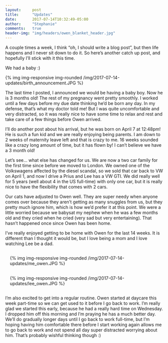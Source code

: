 ```yaml
---
layout:     post
title:      "Updates"
date:       2017-07-14T10:32:49-05:00
author:     "Stephanie"
comments:   true
header-img: "img/headers/owen_blanket_header.jpg"
---
```


A couple times a week, I think “oh, I should write a blog post”, but then life happens and I never sit down to do it. So here’s another catch up post, and hopefully I’ll stick with it this time. 

We had a baby :) 

{% img img-responsive img-rounded /img/2017-07-14-updates/birth_announcement.JPG %}

The last time I posted, I announced we would be having a baby boy. Now he is 3 months old! The rest of my pregnancy went pretty smoothly. I worked until a few days before my due date thinking he’d be born any day. In my defense, that’s what my doctor told me! But I was quite uncomfortable and very distracted, so it was really nice to have some time to relax and rest and take care of a few things before Owen arrived. 

I’ll do another post about his arrival, but he was born on April 7 at 12:48pm! He is such a fun kid and we are really enjoying being parents. I am down to 2 weeks of maternity leave left and that is crazy to me. 16 weeks sounded like a crazy long amount of time, but it has flown by! I can’t believe we have a 3 month old!

Let’s see... what else has changed for us. We are now a two car family for the first time since before we moved to London. We owned one of the Volkswagens affected by the diesel scandal, so we sold that car back to VW on April 1, and now I drive a Prius and Lee has a VW GTI. We did really well for 5 years (well about 4 in the US full-time) with only one car, but it is really nice to have the flexibility that comes with 2 cars.

Our cats have adjusted to Owen well. They are super needy when anyone comes over because they aren’t getting as many snuggles from us, but they pretty much ignore him, which is how we’d prefer it at this point. We were a little worried because we babysat my nephew when he was a few months old and they cried when he cried (very sad but very entertaining). That hasn’t happened once since Owen has been home.

I’ve really enjoyed getting to be home with Owen for the last 14 weeks. It is different than I thought it would be, but I love being a mom and I love watching Lee be a dad.

<div class="row">
  <div class="col-sm-6" style="padding: 15px;">{% img img-responsive img-rounded /img/2017-07-14-updates/me_owen.JPG %}</div>
  <div class="col-sm-6" style="padding: 15px;">{% img img-responsive img-rounded /img/2017-07-14-updates/lee_owen.JPG %}</div>
</div>

I’m also excited to get into a regular routine. Owen started at daycare this week part-time so we can get used to it before I go back to work. I’m really glad we started this early, because he had a really hard time on Wednesday. I dropped him off this morning and I’m praying he has a much better day. We’ll do gradually longer days until I go back to work full-time, but I’m hoping having him comfortable there before I start working again allows me to go back to work and not spend all day super distracted worrying about him. That’s probably wishful thinking though :)